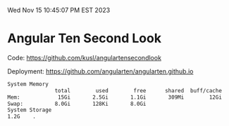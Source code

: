 Wed Nov 15 10:45:07 PM EST 2023

# Angular Ten Second Look

Code: https://github.com/kusl/angulartensecondlook

Deployment: https://github.com/angularten/angularten.github.io

```bash
System Memory
               total        used        free      shared  buff/cache   available
Mem:            15Gi       2.5Gi       1.1Gi       309Mi        12Gi        12Gi
Swap:          8.0Gi       128Ki       8.0Gi
System Storage
1.2G	.
